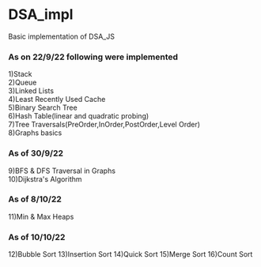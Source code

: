 # DSA_impl
Basic implementation of DSA_JS

<h3>
  <b>
    As on 22/9/22 following were implemented 
  </b>
</h3>
    1)Stack <br/>
    2)Queue <br/>
    3)Linked Lists <br/>
    4)Least Recently Used Cache <br/>
    5)Binary Search Tree <br/>
    6)Hash Table(linear and quadratic probing) <br/> 
    7)Tree Traversals(PreOrder,InOrder,PostOrder,Level Order) <br/>
    8)Graphs basics<br/>
    
<h3>
<b>As of 30/9/22</b>
</h3>
  
  9)BFS & DFS Traversal in Graphs<br/>
  10)Dijkstra's Algorithm<br/>

<h3>
<b>As of 8/10/22</b>
</h3>

  11)Min & Max Heaps

<h3>
<b>As of 10/10/22</b>
</h3>

  12)Bubble Sort
  13)Insertion Sort
  14)Quick Sort
  15)Merge Sort
  16)Count Sort
  
